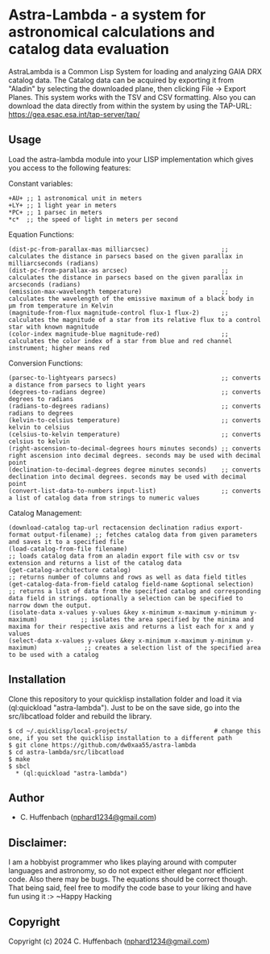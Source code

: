 # Astra-Lambda - a system for astronomical calculations and catalog data evaluation
AstraLambda is a Common Lisp System for loading and analyzing GAIA DRX catalog data. 
The Catalog data can be acquired by exporting it from "Aladin" by selecting the downloaded plane, then clicking File → Export Planes. 
This system works with the TSV and CSV formatting. 
Also you can download the data directly from within the system by using the TAP-URL: https://gea.esac.esa.int/tap-server/tap/

## Usage
Load the astra-lambda module into your LISP implementation which gives you access to the following features:

Constant variables:
```
+AU+ ;; 1 astronomical unit in meters
+LY+ ;; 1 light year in meters
*PC+ ;; 1 parsec in meters
*c*  ;; the speed of light in meters per second
```

Equation Functions:
```
(dist-pc-from-parallax-mas milliarcsec)                    ;; calculates the distance in parsecs based on the given parallax in milliarcseconds (radians)
(dist-pc-from-parallax-as arcsec)                          ;; calculates the distance in parsecs based on the given parallax in arcseconds (radians)
(emission-max-wavelength temperature)                      ;; calculates the wavelength of the emissive maximum of a black body in µm from temperature in Kelvin
(magnitude-from-flux magnitude-control flux-1 flux-2)      ;; calculates the magnitude of a star from its relative flux to a control star with known magnitude
(color-index magnitude-blue magnitude-red)                 ;; calculates the color index of a star from blue and red channel instrument; higher means red
```

Conversion Functions:
```
(parsec-to-lightyears parsecs)                             ;; converts a distance from parsecs to light years
(degrees-to-radians degree)                                ;; converts degrees to radians
(radians-to-degrees radians)                               ;; converts radians to degrees
(kelvin-to-celsius temperature)                            ;; converts kelvin to celsius
(celsius-to-kelvin temperature)                            ;; converts celsius to kelvin
(right-ascension-to-decimal-degrees hours minutes seconds) ;; converts right ascension into decimal degrees. seconds may be used with decimal point
(declination-to-decimal-degrees degree minutes seconds)    ;; converts declination into decimal degrees. seconds may be used with decimal point
(convert-list-data-to-numbers input-list)                  ;; converts a list of catalog data from strings to numeric values
```

Catalog Management:
```
(download-catalog tap-url rectacension declination radius export-format output-filename) ;; fetches catalog data from given parameters and saves it to a specified file
(load-catalog-from-file filename)                                                        ;; loads catalog data from an aladin export file with csv or tsv extension and returns a list of the catalog data
(get-catalog-architecture catalog)                                                       ;; returns number of columns and rows as well as data field titles
(get-catalog-data-from-field catalog field-name &optional selection)                     ;; returns a list of data from the specified catalog and corresponding data field in strings. optionally a selection can be specified to narrow down the output.
(isolate-data x-values y-values &key x-minimum x-maximum y-minimum y-maximum)            ;; isolates the area specified by the minima and maxima for their respective axis and returns a list each for x and y values
(select-data x-values y-values &key x-minimum x-maximum y-minimum y-maximum)             ;; creates a selection list of the specified area to be used with a catalog
```
## Installation
Clone this repository to your quicklisp installation folder and load it via (ql:quickload "astra-lambda").
Just to be on the save side, go into the src/libcatload folder and rebuild the library.

```
$ cd ~/.quicklisp/local-projects/                        # change this one, if you set the quicklisp installation to a different path
$ git clone https://github.com/dw0xaa55/astra-lambda
$ cd astra-lambda/src/libcatload
$ make
$ sbcl
  * (ql:quickload "astra-lambda")
```

## Author

* C. Huffenbach (nphard1234@gmail.com)

## Disclaimer:

I am a hobbyist programmer who likes playing around with computer languages and astronomy, so do not expect either elegant nor efficient code. 
Also there may be bugs. The equations should be correct  though. That being said, feel free to modify the code base to your liking and have fun using it :>
~Happy Hacking 

## Copyright

Copyright (c) 2024 C. Huffenbach (nphard1234@gmail.com)
